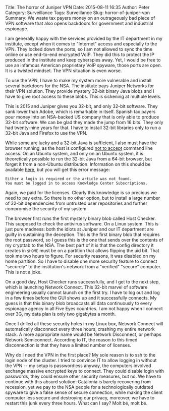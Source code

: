 Title: The horror of Juniper VPN
Date: 2015-08-11 16:35
Author: Peter
Category: Surveillance
Tags: Surveillance
Slug: horror-of-juniper-vpn
Summary: We waste tax payers money on an outrageously bad piece of VPN software that also opens backdoors for government and industrial espionage.

I am generally happy with the services provided by the IT department in my institute, except when it comes to "Internet" access and especially to the VPN. They locked down the ports, so I am not allowed to sync the time online or use end-to-end encrypted VoIP. They did this to protect the IP produced in the institute and keep cyberspies away. Yet, I would be free to use an infamous American proprietary VoIP spyware, those ports are open. It is a twisted mindset. The VPN situation is even worse.

To use the VPN, I have to make my system more vulnerable and install several backdoors for the NSA. The institute pays Juniper Networks for their VPN solution. They provide mystery 32-bit binary Java blobs and I have to give root access to these blobs. This is sickening at multiple levels.

This is 2015 and Juniper gives you 32-bit, and only 32-bit software. They sank lower than Adobe, which is remarkable in itself. Spanish tax payers pour money into an NSA-backed US company that is only able to produce 32-bit software. We can be glad they made the jump from 16 bits. They only had twenty-nine years for that. I have to install 32-bit libraries only to run a 32-bit Java and Firefox to use the VPN. 

While some are lucky and a 32-bit Java is sufficient, I also must have the browser running, as the host is configured [not to accept](https://wiki.archlinux.org/index.php/Juniper_VPN#ncapp.error_Failed_to_connect.2Fauthenticate_with_IVE) command line access. On an Ubuntu system, and only on an Ubuntu system, it is theoretically possible to run the 32-bit Java from a 64-bit browser, but forget it from a non-Ubuntu distribution. Information on this should be available [here](https://kb.juniper.net/InfoCenter/index?page=content&id=KB25230), but you will get this error message:

    Either a login is required or the article was not found.
    You must be logged in to access Knowledge Center Subscriptions.

Again, we paid for the licenses. Clearly this knowledge is so precious we need to pay extra. So there is no other option, but to install a large number of 32-bit dependencies from untrusted user repositories and further compromise the security of my system.

The browser first runs the first mystery binary blob called Host Checker. This supposed to check the antivirus software. On a Linux system. This is just pure madness: both the idiots at Juniper and our IT department are guilty in sustaining the deception. This is the first binary blob that requires the root password, so I guess this is the one that sends over the contents of my crypttab to the NSA. The best part of it is that the config directory it creates in `$HOME` must be on a partition that allows flipping the uid bit. That took me two hours to figure. For security reasons, it was disabled on my home partition. So I have to disable one more security feature to connect "securely" to the institution's network from a "verified" "secure" computer. This is not a joke.

On a good day, Host Checker runs successfully, and I get to the next step, which is launching Network Connect. This 32-bit marvel of software engineering usually cannot launch on the first try. I have to log out and log in a few times before the GUI shows up and it successfully connects. My guess is that this binary blob broadcasts all data continuously to every espionage agency in all Five Eyes countries. I am not happy when I connect over 3G, my data plan is only two gigabytes a month.

Once I drilled all these security holes in my Linux box, Network Connect will automatically disconnect every three hours, crashing my entire network stack. A more appropriate name would be Network Disconnect, or perhaps Network Semiconnect. According to IT, the reason to this timed disconnection is that they have a limited number of licenses. 

Why do I need the VPN in the first place? My sole reason is to ssh to the login node of the cluster. I tried to convince IT to allow logging in without the VPN -- my setup is passwordless anyway, the computers involved exchange massive encrypted keys to connect. They could disable login with passwords, they could ensure other security measures, but no. We have to continue with this absurd solution: Catalonia is barely recovering from recession, yet we pay to the NSA people for a technologically outdated spyware to give a false sense of secure connection, while making the client computer less secure and destroying our privacy, moreover, we have to restart this junk every three hours. What can I say? Molt bé, molt bé.
